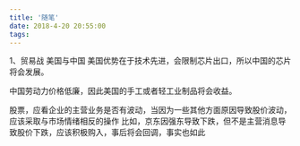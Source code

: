 ```yaml
---
title: '随笔'
date: 2018-4-20 20:55:00
tags:
---
```


1、贸易战
美国与中国
美国优势在于技术先进，会限制芯片出口，所以中国的芯片将会发展。

中国劳动力价格低廉，因此美国的手工或者轻工业制品将会收益。

股票，应看企业的主营业务是否有波动，当因为一些其他方面原因导致股价波动，应该采取与市场情绪相反的操作
比如，京东因强东导致下跌，但不是主营消息导致股价下跌，应该积极购入，事后将会回调，事实也如此
